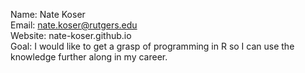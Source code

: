 Name:    Nate Koser  
Email:   nate.koser@rutgers.edu  
Website: nate-koser.github.io  
Goal: I would like to get a grasp of programming in R so
I can use the knowledge further along in my career.
